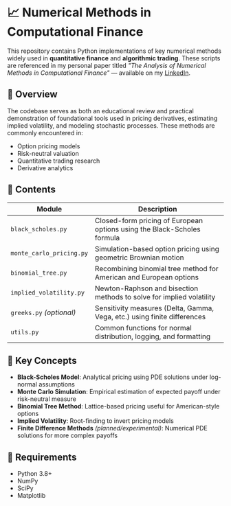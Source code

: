 # 📈 Numerical Methods in Computational Finance

This repository contains Python implementations of key numerical methods widely used in **quantitative finance** and **algorithmic trading**. These scripts are referenced in my personal paper titled *"The Analysis of Numerical Methods in Computational Finance"* — available on my [LinkedIn](https://www.linkedin.com/in/wilsonewilliams/).

## 🧠 Overview

The codebase serves as both an educational review and practical demonstration of foundational tools used in pricing derivatives, estimating implied volatility, and modeling stochastic processes. These methods are commonly encountered in:

- Option pricing models  
- Risk-neutral valuation  
- Quantitative trading research  
- Derivative analytics  

## 📂 Contents

| Module | Description |
|--------|-------------|
| `black_scholes.py` | Closed-form pricing of European options using the Black-Scholes formula |
| `monte_carlo_pricing.py` | Simulation-based option pricing using geometric Brownian motion |
| `binomial_tree.py` | Recombining binomial tree method for American and European options |
| `implied_volatility.py` | Newton-Raphson and bisection methods to solve for implied volatility |
| `greeks.py` *(optional)* | Sensitivity measures (Delta, Gamma, Vega, etc.) using finite differences |
| `utils.py` | Common functions for normal distribution, logging, and formatting |

## 📘 Key Concepts

- **Black-Scholes Model**: Analytical pricing using PDE solutions under log-normal assumptions  
- **Monte Carlo Simulation**: Empirical estimation of expected payoff under risk-neutral measure  
- **Binomial Tree Method**: Lattice-based pricing useful for American-style options  
- **Implied Volatility**: Root-finding to invert pricing models  
- **Finite Difference Methods** *(planned/experimental)*: Numerical PDE solutions for more complex payoffs  

## 🔧 Requirements

- Python 3.8+  
- NumPy  
- SciPy  
- Matplotlib